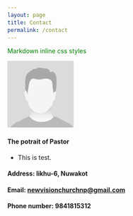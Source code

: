 ```yaml
---
layout: page
title: Contact 
permalink: /contact 
---
```



<div style="color:green">
    Markdown inline css styles
</div>    




![pastor's potrait](/assets/img/potrait.png)

#### The potrait of Pastor

- This is test.



#### Address: likhu-6, Nuwakot

#### Email: newvisionchurchnp@gmail.com

#### Phone number: 9841815312
